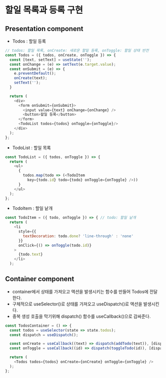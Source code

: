 # 할일 목록과 등록 구현

## Presentation component
- Todos : 할일 등록

```javascript
// todos: 할일 목록, onCreate: 새로운 할일 등록, onToggle: 할일 상태 반전
const Todos = ({ todos, onCreate, onToggle }) => {
  const [text, setText] = useState('');
  const onChange = (e) => setText(e.target.value);
  const onSubmit = (e) => {
    e.preventDefault();
    onCreate(text);
    setText('');
  }

  return (
    <div>
      <form onSubmit={onSubmit}>
        <input value={text} onChange={onChange} />
        <button>할일 등록</button>
      </form>
      <TodoList todos={todos} onToggle={onToggle}/>
    </div>
  );
};
```

- TodoList : 할일 목록
```javascript
const TodoList = ({ todos, onToggle }) => {
  return (
    <ul>
      {
        todos.map(todo => (<TodoItem 
          key={todo.id} todo={todo} onToggle={onToggle} />))
      }
    </ul>
  );
};

```
- TodoItem : 할일 낱개
```javascript
const TodoItem = ({ todo, onToggle }) => { // todo: 할일 낱개
  return (
    <li 
      style={{
        textDecoration: todo.done? 'line-through' : 'none'
      }}
      onClick={() => onToggle(todo.id)}
    >
      {todo.text}
    </li>
  );
```

## Container component
- container에서 상태를 가져오고 액션을 발생시키는 함수를 만들어 Todos에 전달한다.
- 구체적으로 useSelector()로 상태를 가져오고 useDispatch()로 액션을 발생시킨다.
- 중복 생성 호출을 막기위해 dispatch() 함수를 useCallback()으로 감싸준다.

```javascript
const TodosContainer = () => {
  const todos = useSelector(state => state.todos);
  const dispatch = useDispatch();

  const onCreate = useCallback((text) => dispatch(addTodo(text)), [dispatch]);
  const onToggle = useCallback((id) => dispatch(toggleTodo(id)), [dispatch]);

  return (
    <Todos todos={todos} onCreate={onCreate} onToggle={onToggle} />
  );
};
```